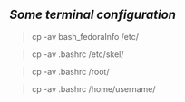 ## **_Some terminal configuration_**

> cp -av bash_fedoraInfo /etc/

> cp -av .bashrc /etc/skel/

> cp -av .bashrc /root/

> cp -av .bashrc /home/username/
